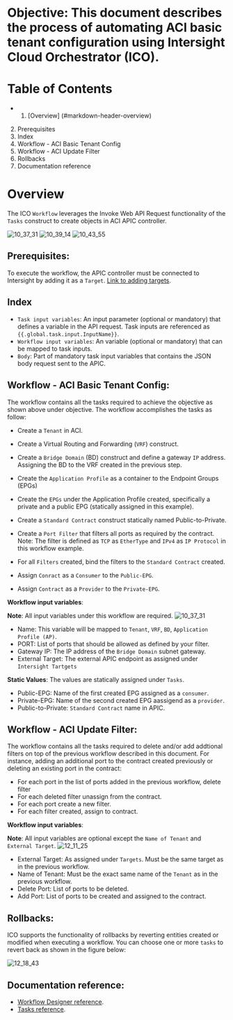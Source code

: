 # Objective: This document describes the process of automating ACI basic tenant configuration using Intersight Cloud Orchestrator (ICO).

# Table of Contents
* 1. [Overview] (#markdown-header-overview)
2. Prerequisites
3. Index
4. Workflow - ACI Basic Tenant Config
5. Workflow - ACI Update Filter
6. Rollbacks
7. Documentation reference

# Overview

The ICO `Workflow`  leverages the Invoke Web API Request functionality of the `Tasks` construct to create objects in ACI APIC controller.

![10_37_31](https://user-images.githubusercontent.com/104349654/165052705-a05eb5a3-4429-4243-9beb-8bb2763aa133.jpg)
![10_39_14](https://user-images.githubusercontent.com/104349654/165052699-3ef7df7f-86cd-4484-bea0-eb6a4157cbf3.jpg)
![10_43_55](https://user-images.githubusercontent.com/104349654/165053540-13ffeab8-fea7-4cac-9a0b-ea999d8fffab.jpg)



## Prerequisites:
To execute the workflow, the APIC controller must be connected to Intersight by adding it as a `Target`. [Link to adding targets](https://intersight.com/help/saas/getting_started/claim_targets#target_claim_for_compute/fabric_hyperconverged_orchestrator_and_platform_services_targets).

## Index 
- ``Task input variables``: An input parameter (optional or mandatory) that defines a variable in the API request. Task inputs are referenced as ``{{.global.task.input.InputName}}``.
- ``Workflow input variables``: An variable (optional or mandatory) that can be mapped to task inputs. 
- `Body`: Part of mandatory task input variables that contains the JSON body request sent to the APIC.  

##  Workflow - ACI Basic Tenant Config:
The workflow contains all the tasks required to achieve the objective as shown above under objective. The workflow accomplishes the tasks as follow:
- Create a `Tenant` in ACI.


- Create a Virtual Routing and Forwarding (`VRF`) construct.


- Create a `Bridge Domain` (BD) construct and define a gateway `IP` address. Assigning the BD to the VRF created in the previous step.


- Create the `Application Profile` as a container to the Endpoint Groups (EPGs)


- Create the `EPGs` under the Application Profile created, specifically a private and a public EPG (statically assigned in this example).


- Create a `Standard Contract` construct statically named Public-to-Private.


- Create a `Port Filter` that filters all ports as required by the contract. Note: The filter is  defined as `TCP` as `EtherType` and `IPv4` as `IP Protocol` in this workflow example.


- For all `Filters` created, bind the filters to the `Standard Contract` created.


- Assign `Conract` as a `Consumer` to the `Public-EPG`. 


- Assign `Contract` as a `Provider` to the `Private-EPG`.


**Workflow input variables**:

**Note**: All input variables under this workflow are required.
![10_37_31](https://user-images.githubusercontent.com/104349654/165052705-a05eb5a3-4429-4243-9beb-8bb2763aa133.jpg)

- Name: This variable will be mapped to `Tenant`, `VRF`, `BD`, `Application Profile (AP)`.
- PORT: List of ports that should be allowed as defined by your filter.
- Gateway IP: The IP address of the `Bridge Domain` subnet gateway.
- External Target: The external APIC endpoint as assigned under `Intersight Tartgets`

**Static Values**:
The values are statically assigned under `Tasks`.
- Public-EPG: Name of the first created EPG assigned as a `consumer`.
- Private-EPG: Name of the second created EPG aassigend as a `provider`.
- Public-to-Private: `Standard Contract` name in APIC.



##  Workflow - ACI Update Filter:
The workflow contains all the tasks required to delete and/or add addtional filters on top of the previous workflow described in this document. For instance, adding an additional port to the contract created previously or deleting an existing port in the contract:
- For each port in the list of ports added in the previous workflow, delete filter  
- For each deleted filter unassign from the contract.
- For each port create a new filter.
- For each filter created, assign to contract.  

**Workflow input variables**:

**Note**: All input variables are optional except the `Name of Tenant` and `External Target`.
![12_11_25](https://user-images.githubusercontent.com/104349654/165069298-446d1e5a-d565-496c-9f55-03282dd12b94.jpg)


- External Target: As assigned under `Targets`. Must be the same target as in the previous workflow.
- Name of Tenant: Must be the exact same name of the `Tenant` as in the previous workflow.
- Delete Port: List of ports to be deleted. 
- Add Port: List of ports to be created and assigned to the contract.

## Rollbacks:

ICO supports the functionality of rollbacks by reverting entities created or modified when executing a workflow. You can choose one or more `tasks` to revert back as shown in the figure below:

![12_18_43](https://user-images.githubusercontent.com/104349654/165070438-26b65ce3-f162-47a7-af38-2b1a7a9625ff.jpg)



## Documentation reference:
- [Workflow Designer reference](https://www.intersight.com/help/saas/resources/Workflow_Designer#requests).
- [Tasks reference](https://intersight.com/help/saas/resources/Task_Designer#supported_requests).

